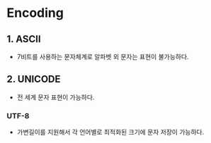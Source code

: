# Encoding
## 1. ASCII
* 7비트를 사용하는 문자체계로 알파벳 외 문자는 표현이 불가능하다.

## 2. UNICODE
* 전 세계 문자 표현이 가능하다.
### UTF-8
* 가변길이를 지원해서 각 언어별로 최적화된 크기에 문자 저장이 가능하다.